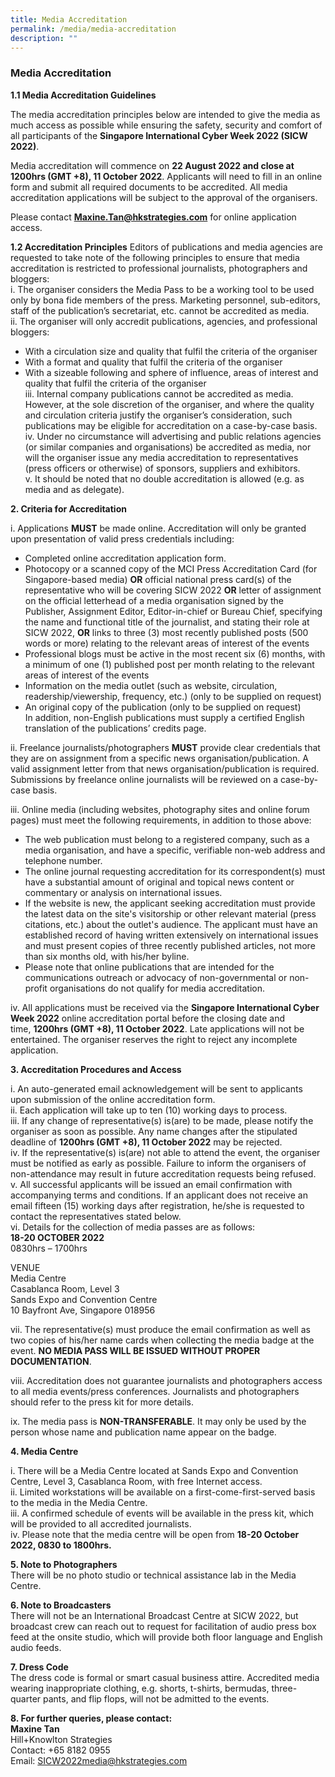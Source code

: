 ```yaml
---
title: Media Accreditation
permalink: /media/media-accreditation
description: ""
---
```

### **Media Accreditation**

**1.1 Media Accreditation Guidelines**

The media accreditation principles below are intended to give the media as much access as
possible while ensuring the safety, security and comfort of all participants of the **Singapore
International Cyber Week 2022 (SICW 2022)**.

Media accreditation will commence on **22 August 2022 and close at 1200hrs (GMT +8), 11
October 2022**. Applicants will need to fill in an online form and submit all required
documents to be accredited. All media accreditation applications will be subject to the
approval of the organisers.

Please contact [**Maxine.Tan@hkstrategies.com**](mailto:Maxine.Tan@hkstrategies.com) for online application access.

**1.2 Accreditation Principles**
Editors of publications and media agencies are requested to take note of the following
principles to ensure that media accreditation is restricted to professional journalists,
photographers and bloggers:
<br>i. The organiser considers the Media Pass to be a working tool to be used only by bona
fide members of the press. Marketing personnel, sub-editors, staff of the publication’s
secretariat, etc. cannot be accredited as media.
<br>ii. The organiser will only accredit publications, agencies, and professional bloggers:
* With a circulation size and quality that fulfil the criteria of the organiser
* With a format and quality that fulfil the criteria of the organiser
* With a sizeable following and sphere of influence, areas of interest and quality
that fulfil the criteria of the organiser
<br>iii. Internal company publications cannot be accredited as media. However, at the sole
discretion of the organiser, and where the quality and circulation criteria justify the
organiser’s consideration, such publications may be eligible for accreditation on a
case-by-case basis.
<br>iv. Under no circumstance will advertising and public relations agencies (or similar
companies and organisations) be accredited as media, nor will the organiser issue
any media accreditation to representatives (press officers or otherwise) of sponsors,
suppliers and exhibitors.
<br>v. It should be noted that no double accreditation is allowed (e.g. as media and as
delegate).

**2. Criteria for Accreditation**

i. Applications **MUST** be made online. Accreditation will only be granted upon
presentation of valid press credentials including:
* Completed online accreditation application form.
* Photocopy or a scanned copy of the MCI Press Accreditation Card (for
Singapore-based media) **OR** official national press card(s) of the
representative who will be covering SICW 2022 **OR** letter of assignment on
the official letterhead of a media organisation signed by the Publisher,
Assignment Editor, Editor-in-chief or Bureau Chief, specifying the name and
functional title of the journalist, and stating their role at SICW 2022, **OR** links
to three (3) most recently published posts (500 words or more) relating to the
relevant areas of interest of the events
* Professional blogs must be active in the most recent six (6) months, with a
minimum of one (1) published post per month relating to the relevant areas of
interest of the events
* Information on the media outlet (such as website, circulation,
readership/viewership, frequency, etc.) (only to be supplied on request)
* An original copy of the publication (only to be supplied on request)
<br>In addition, non-English publications must supply a certified English translation of the
publications’ credits page.

ii. Freelance journalists/photographers **MUST** provide clear credentials that they are on
assignment from a specific news organisation/publication. A valid assignment letter
from that news organisation/publication is required. Submissions by freelance online
journalists will be reviewed on a case-by-case basis.

iii. Online media (including websites, photography sites and online forum pages) must
meet the following requirements, in addition to those above:
* The web publication must belong to a registered company, such as a media
organisation, and have a specific, verifiable non-web address and telephone
number.
* The online journal requesting accreditation for its correspondent(s) must have
a substantial amount of original and topical news content or commentary or
analysis on international issues.
* If the website is new, the applicant seeking accreditation must provide the
latest data on the site's visitorship or other relevant material (press citations,
etc.) about the outlet's audience. The applicant must have an established
record of having written extensively on international issues and must present
copies of three recently published articles, not more than six months old, with
his/her byline.
* Please note that online publications that are intended for the communications
outreach or advocacy of non-governmental or non-profit organisations do not
qualify for media accreditation.

iv. All applications must be received via the **Singapore International Cyber Week 2022**
online accreditation portal before the closing date and time, **1200hrs (GMT +8), 11
October 2022**. Late applications will not be entertained. The organiser reserves the
right to reject any incomplete application.

**3. Accreditation Procedures and Access**

i. An auto-generated email acknowledgement will be sent to applicants upon
submission of the online accreditation form.
<br>ii. Each application will take up to ten (10) working days to process.
<br>iii. If any change of representative(s) is(are) to be made, please notify the organiser as
soon as possible. Any name changes after the stipulated deadline of **1200hrs (GMT
+8), 11 October 2022** may be rejected.
<br>iv. If the representative(s) is(are) not able to attend the event, the organiser must be
notified as early as possible. Failure to inform the organisers of non-attendance may
result in future accreditation requests being refused.
<br>v. All successful applicants will be issued an email confirmation with accompanying
terms and conditions. If an applicant does not receive an email fifteen (15) working
days after registration, he/she is requested to contact the representatives stated
below.
<br>vi. Details for the collection of media passes are as follows:
<br>**18-20 OCTOBER 2022**
<br>0830hrs – 1700hrs

VENUE
<br>Media Centre
<br>Casablanca Room, Level 3
<br>Sands Expo and Convention Centre
<br>10 Bayfront Ave, Singapore 018956

vii. The representative(s) must produce the email confirmation as well as two copies of
his/her name cards when collecting the media badge at the event. **NO MEDIA PASS
WILL BE ISSUED WITHOUT PROPER DOCUMENTATION**.

viii. Accreditation does not guarantee journalists and photographers access to all media
events/press conferences. Journalists and photographers should refer to the press kit
for more details.

ix. The media pass is **NON-TRANSFERABLE**. It may only be used by the person
whose name and publication name appear on the badge.

**4. Media Centre**

i. There will be a Media Centre located at Sands Expo and Convention Centre, Level 3,
Casablanca Room, with free Internet access.
<br>ii. Limited workstations will be available on a first-come-first-served basis to the media
in the Media Centre.
<br>iii. A confirmed schedule of events will be available in the press kit, which will be
provided to all accredited journalists.
<br>iv. Please note that the media centre will be open from **18-20 October 2022, 0830 to
1800hrs.**

**5. Note to Photographers**
<br>There will be no photo studio or technical assistance lab in the Media Centre.

**6. Note to Broadcasters**
<br>There will not be an International Broadcast Centre at SICW 2022, but broadcast crew can
reach out to request for facilitation of audio press box feed at the onsite studio, which will
provide both floor language and English audio feeds.

**7. Dress Code**
<br>The dress code is formal or smart casual business attire. Accredited media wearing
inappropriate clothing, e.g. shorts, t-shirts, bermudas, three-quarter pants, and flip flops, will
not be admitted to the events.

**8. For further queries, please contact:**
<br>**Maxine Tan**
<br>Hill+Knowlton Strategies
<br>Contact: +65 8182 0955
<br>Email: SICW2022media@hkstrategies.com